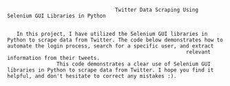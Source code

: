                                        Twitter Data Scraping Using Selenium GUI Libraries in Python                  
       
       
       In this project, I have utilized the Selenium GUI libraries in Python to scrape data from Twitter. The code below demonstrates how to automate the login process, search for a specific user, and extract 
                                                              relevant information from their tweets.
                    This code demonstrates a clear use of Selenium GUI libraries in Python to scrape data from Twitter. I hope you find it helpful, and don't hesitate to correct any mistakes :).
